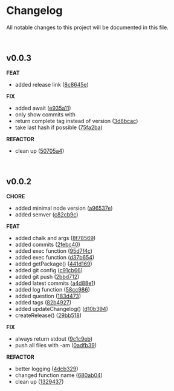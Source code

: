 # Changelog
All notable changes to this project will be documented in this file.

<br>

## v0.0.3

**FEAT**

* added release link ([8c8645e](https://github.com/4th-motion/release/commit/8c8645e))

**FIX**

* added await ([e935a11](https://github.com/4th-motion/release/commit/e935a11))
* only show commits with
* return complete tag instead of version ([3d8bcac](https://github.com/4th-motion/release/commit/3d8bcac))
* take last hash if possible ([75fa2ba](https://github.com/4th-motion/release/commit/75fa2ba))

**REFACTOR**

* clean up ([50705a4](https://github.com/4th-motion/release/commit/50705a4)) 

<br>


## v0.0.2

**CHORE**

* added minimal node version ([a96537e](https://github.com/4th-motion/release/commit/a96537e))
* added semver ([c82cb9c](https://github.com/4th-motion/release/commit/c82cb9c))

**FEAT**

* added chalk and args ([8f78569](https://github.com/4th-motion/release/commit/8f78569))
* added commits ([2febc40](https://github.com/4th-motion/release/commit/2febc40))
* added exec function ([95d7f4c](https://github.com/4th-motion/release/commit/95d7f4c))
* added exec function ([d37b654](https://github.com/4th-motion/release/commit/d37b654))
* added getPackage() ([441d169](https://github.com/4th-motion/release/commit/441d169))
* added git config ([c91cb66](https://github.com/4th-motion/release/commit/c91cb66))
* added git push ([2bbd712](https://github.com/4th-motion/release/commit/2bbd712))
* added latest commits ([a4d88e1](https://github.com/4th-motion/release/commit/a4d88e1))
* added log function ([58cc986](https://github.com/4th-motion/release/commit/58cc986))
* added question ([183d473](https://github.com/4th-motion/release/commit/183d473))
* added tags ([82b4927](https://github.com/4th-motion/release/commit/82b4927))
* added updateChangelog() ([d10b394](https://github.com/4th-motion/release/commit/d10b394))
* createRelease() ([29bb518](https://github.com/4th-motion/release/commit/29bb518))

**FIX**

* always return stdout ([9c1c9eb](https://github.com/4th-motion/release/commit/9c1c9eb))
* push all files with -am ([0adfb39](https://github.com/4th-motion/release/commit/0adfb39))

**REFACTOR**

* better logging ([4dcb329](https://github.com/4th-motion/release/commit/4dcb329))
* changed function name ([680ab04](https://github.com/4th-motion/release/commit/680ab04))
* clean up ([1329437](https://github.com/4th-motion/release/commit/1329437)) 

<br>

